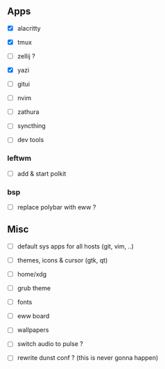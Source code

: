 ## Apps
- [x] alacritty
- [x] tmux
- [ ] zellij ?
- [x] yazi
- [ ] gitui
- [ ] nvim
- [ ] zathura
- [ ] syncthing

- [ ] dev tools


### leftwm
- [ ] add & start polkit

### bsp
- [ ] replace polybar with eww ?

## Misc

- [ ] default sys apps for all hosts (git, vim, ..)
- [ ] themes, icons & cursor (gtk, qt)
- [ ] home/xdg
- [ ] grub theme
- [ ] fonts

- [ ] eww board
- [ ] wallpapers

- [ ] switch audio to pulse ?

- [ ] rewrite dunst conf ? (this is never gonna happen)
